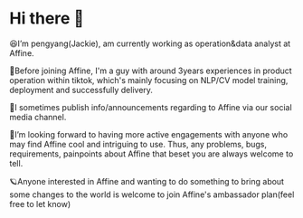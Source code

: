 # Hi there 👋


😆I’m pengyang(Jackie), am currently working as operation&data analyst at Affine. 


🤔Before joining Affine, I'm a guy with around 3years experiences in product operation within tiktok, which's mainly focusing on NLP/CV model training, deployment and successfully delivery.


📧I sometimes publish info/announcements regarding to Affine via our social media channel.


🤖I’m looking forward to having more active engagements with anyone who may find Affine cool and intriguing to use. Thus, any problems, bugs, requirements, painpoints about Affine that beset you are always welcome to tell.


🪐Anyone interested in Affine and wanting to do something to bring about some changes to the world is welcome to join Affine's ambassador plan(feel free to let know)
